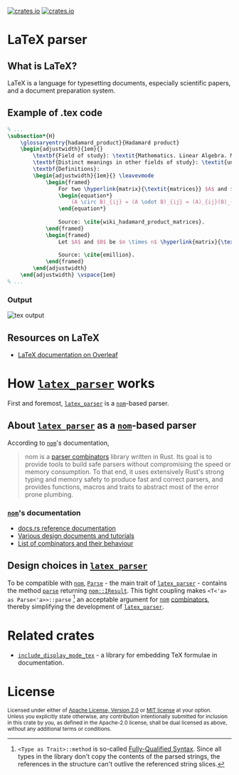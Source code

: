 [![crates.io](https://img.shields.io/crates/v/latex_parser.svg)][`latex_parser`]
[![crates.io](https://img.shields.io/crates/d/latex_parser.svg)][`latex_parser`]

# LaTeX parser

## What is LaTeX?

LaTeX is a language for typesetting documents, especially scientific papers, and a document preparation system.

## Example of .tex code

```tex
% ...
\subsection*{H}
	\glossaryentry{hadamard_product}{Hadamard product}
	\begin{adjustwidth}{1em}{}
		\textbf{Field of study}: \textit{Mathematics. Linear Algebra. Matrix theory.} \\
		\textbf{Distinct meanings in other fields of study}: \textit{unspecified.} \\
		\textbf{Definitions}:
		\begin{adjustwidth}{1em}{} \leavevmode
			\begin{framed}
				For two \hyperlink{matrix}{\textit{matrices}} $A$ and $B$ of the same \hyperlink{dimension_of_matrix}{\textit{dimension}} $m \times n$, the \beingdefined{Hadamard product} $A \circ B$ (or $A \odot B$) is a \hyperlink{matrix}{\textit{matrix}} of the same \hyperlink{dimension_of_matrix}{\textit{dimension}} as the operands, with elements given by
				\begin{equation*}
					(A \circ B)_{ij} = (A \odot B)_{ij} = (A)_{ij}(B)_{ij}.
				\end{equation*}
				
				Source: \cite{wiki_hadamard_product_matrices}.
			\end{framed}
			\begin{framed}
				Let $A$ and $B$ be $m \times n$ \hyperlink{matrix}{\textit{matrices}} with entries in $C$. The \beingdefined{Hadamard product} is defined by $[A \circ B]_{ij}=[A]_{ij}[B]_{ij}$ for all $1 \leq i \leq m$, $1 \leq j \leq n$. \\ \vspace{1em}
				
				Source: \cite{emillion}.
			\end{framed}
		\end{adjustwidth}
	\end{adjustwidth} \vspace{1em}
% ...
```

### Output

![tex output](https://i.imgur.com/xptzo3h.jpg)

## Resources on LaTeX

* [LaTeX documentation on Overleaf](https://www.overleaf.com/learn)

# How [`latex_parser`] works

First and foremost, [`latex_parser`] is a [`nom`]-based parser.

## About [`latex_parser`] as a [`nom`]-based parser

According to [`nom`]'s documentation,

> nom is a [parser combinators][combinators] library written in Rust. Its goal is to provide tools to build safe parsers without compromising the speed or memory consumption. To that end, it uses extensively Rust's strong typing and memory safety to produce fast and correct parsers, and provides functions, macros and traits to abstract most of the error prone plumbing.

### [`nom`]'s documentation

* [docs.rs reference documentation](https://docs.rs/nom/latest/nom/)
* [Various design documents and tutorials](https://github.com/Geal/nom/tree/main/doc)
* [List of combinators and their behaviour][combinators]

## Design choices in [`latex_parser`]

To be compatible with [`nom`], [`Parse`] - the main trait of [`latex_parser`] - contains the method [`parse`] returning [`nom::IResult`]. This tight coupling makes `<T<'a> as Parse<'a>>::parse` [^1] an acceptable argument for [`nom`] [combinators], thereby simplifying the development of [`latex_parser`].

# Related crates

* [`include_display_mode_tex`] - a library for embedding TeX formulae in documentation.

[`latex_parser`]: https://crates.io/crates/latex_parser
[what is latex]: https://www.overleaf.com/learn/latex/Learn_LaTeX_in_30_minutes#What_is_LaTeX.3F
[`include_display_mode_tex`]: https://crates.io/crates/include_display_mode_tex
[`nom`]: https://crates.io/crates/nom
[`Parse`]: https://docs.rs/nom/latest/latex_parser/trait.Parse.html
[`parse`]: https://docs.rs/nom/latest/latex_parser/trait.Parse.html#tymethod.parse
[`nom::IResult`]: https://docs.rs/nom/latest/nom/type.IResult.html
[combinators]: https://github.com/Geal/nom/blob/main/doc/choosing_a_combinator.md

[^1]: `<Type as Trait>::method` is so-called [Fully-Qualified Syntax](https://doc.rust-lang.org/book/ch19-03-advanced-traits.html#fully-qualified-syntax-for-disambiguation-calling-methods-with-the-same-name). Since all types in the library don't copy the contents of the parsed strings, the references in the structure can't outlive the referenced string slices.

# License

<sup>
Licensed under either of <a href="LICENSE-APACHE">Apache License, Version
2.0</a> or <a href="LICENSE-MIT">MIT license</a> at your option.
</sup>

<br>

<sub>
Unless you explicitly state otherwise, any contribution intentionally submitted
for inclusion in this crate by you, as defined in the Apache-2.0 license, shall
be dual licensed as above, without any additional terms or conditions.
</sub>
